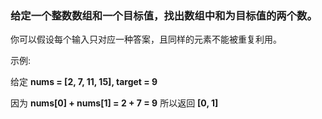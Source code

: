 ### 给定一个整数数组和一个目标值，找出数组中和为目标值的两个数。
    
你可以假设每个输入只对应一种答案，且同样的元素不能被重复利用。

示例:

给定 **nums = [2, 7, 11, 15], target = 9**

因为 **nums[0] + nums[1] = 2 + 7 = 9**
所以返回 **[0, 1]**